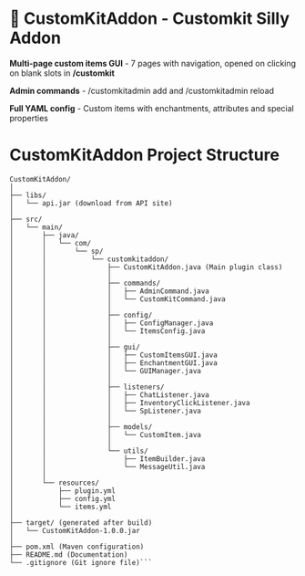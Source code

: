 # 🎉 CustomKitAddon - Customkit Silly Addon

**Multi-page custom items GUI** - 7 pages with navigation, opened on clicking on blank slots in **/customkit**

**Admin commands** - /customkitadmin add and /customkitadmin reload

**Full YAML config** - Custom items with enchantments, attributes and special properties


# CustomKitAddon Project Structure
```
CustomKitAddon/
│
├── libs/
│   └── api.jar (download from API site)
│
├── src/
│   └── main/
│       ├── java/
│       │   └── com/
│       │       └── sp/
│       │           └── customkitaddon/
│       │               ├── CustomKitAddon.java (Main plugin class)
│       │               │
│       │               ├── commands/
│       │               │   ├── AdminCommand.java
│       │               │   └── CustomKitCommand.java
│       │               │
│       │               ├── config/
│       │               │   ├── ConfigManager.java
│       │               │   └── ItemsConfig.java
│       │               │
│       │               ├── gui/
│       │               │   ├── CustomItemsGUI.java
│       │               │   ├── EnchantmentGUI.java
│       │               │   └── GUIManager.java
│       │               │
│       │               ├── listeners/
│       │               │   ├── ChatListener.java
│       │               │   ├── InventoryClickListener.java
│       │               │   └── SpListener.java
│       │               │
│       │               ├── models/
│       │               │   └── CustomItem.java
│       │               │
│       │               └── utils/
│       │                   ├── ItemBuilder.java
│       │                   └── MessageUtil.java
│       │
│       └── resources/
│           ├── plugin.yml
│           ├── config.yml
│           └── items.yml
│
├── target/ (generated after build)
│   └── CustomKitAddon-1.0.0.jar
│
├── pom.xml (Maven configuration)
├── README.md (Documentation)
└── .gitignore (Git ignore file)```
